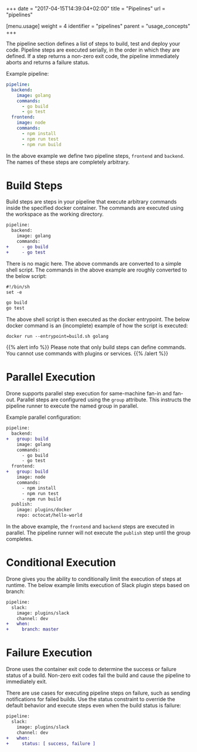 +++
date = "2017-04-15T14:39:04+02:00"
title = "Pipelines"
url = "pipelines"

[menu.usage]
  weight = 4
  identifier = "pipelines"
  parent = "usage_concepts"
+++

The pipeline section defines a list of steps to build, test and deploy your code. Pipeline steps are executed serially, in the order in which they are defined. If a step returns a non-zero exit code, the pipeline immediately aborts and returns a failure status.

Example pipeline:

```yaml
pipeline:
  backend:
    image: golang
    commands:
      - go build
      - go test
  frontend:
    image: node
    commands:
      - npm install
      - npm run test
      - npm run build
```

In the above example we define two pipeline steps, `frontend` and `backend`. The names of these steps are completely arbitrary.

# Build Steps

Build steps are steps in your pipeline that execute arbitrary commands inside the specified docker container. The commands are executed using the workspace as the working directory.

```diff
pipeline:
  backend:
    image: golang
    commands:
+     - go build
+     - go test
```

There is no magic here. The above commands are converted to a simple shell script. The commands in the above example are roughly converted to the below script:

```diff
#!/bin/sh
set -e

go build
go test
```

The above shell script is then executed as the docker entrypoint. The below docker command is an (incomplete) example of how the script is executed:

```
docker run --entrypoint=build.sh golang
```

{{% alert info %}}
Please note that only build steps can define commands. You cannot use commands with plugins or services.
{{% /alert %}}

# Parallel Execution

Drone supports parallel step execution for same-machine fan-in and fan-out. Parallel steps are configured using the `group` attribute. This instructs the pipeline runner to execute the named group in parallel.

Example parallel configuration:

```diff
pipeline:
  backend:
+   group: build
    image: golang
    commands:
      - go build
      - go test
  frontend:
+   group: build
    image: node
    commands:
      - npm install
      - npm run test
      - npm run build
  publish:
    image: plugins/docker
    repo: octocat/hello-world
```

In the above example, the `frontend` and `backend` steps are executed in parallel. The pipeline runner will not execute the `publish` step until the group completes.

# Conditional Execution

Drone gives you the ability to conditionally limit the execution of steps at runtime. The below example limits execution of Slack plugin steps based on branch:

```diff
pipeline:
  slack:
    image: plugins/slack
    channel: dev
+   when:
+     branch: master
```

# Failure Execution

Drone uses the container exit code to determine the success or failure status of a build. Non-zero exit codes fail the build and cause the pipeline to immediately exit.

There are use cases for executing pipeline steps on failure, such as sending notifications for failed builds. Use the status constraint to override the default behavior and execute steps even when the build status is failure:

```diff
pipeline:
  slack:
    image: plugins/slack
    channel: dev
+   when:
+     status: [ success, failure ]
```
